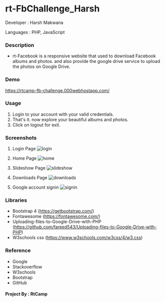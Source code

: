 # rt-FbChallenge_Harsh

Developer : Harsh Makwana

Languages : PHP, JavaScript

### Description
* rt-Facebook is a responsive website that used to download Facebook albums and photos. and also provide the google drive service to upload the photos on Google Drive.   

### Demo
https://rtcamp-fb-challenge.000webhostapp.com/

### Usage
1. Login to your account with your valid credentials.
2. That's it. now explore your beautiful albums and photos. 
3. Click on logout for exit.

### Screenshots
1. Login Page
![login](https://user-images.githubusercontent.com/23061515/44581890-2834b300-a7bd-11e8-9680-6a3ec84e31c5.png)

2. Home Page
![home](https://user-images.githubusercontent.com/23061515/44581891-2834b300-a7bd-11e8-9bd4-130df0765f7f.png)

3. Slideshow Page
![slideshow](https://user-images.githubusercontent.com/23061515/44581892-28cd4980-a7bd-11e8-8939-fcdbed649387.png)

4. Downloads Page
![downloads](https://user-images.githubusercontent.com/23061515/44581893-28cd4980-a7bd-11e8-8db9-f18c63250820.png)

5. Google account signin
![signin](https://user-images.githubusercontent.com/23061515/44581889-279c1c80-a7bd-11e8-8389-de7bbf4b2f4f.png)


### Libraries
* Bootstrap 4 (https://getbootstrap.com/)
* Fontawesome (https://fontawesome.com/)
* Uploading-files-to-Google-Drive-with-PHP (https://github.com/fareed543/Uploading-files-to-Google-Drive-with-PHP)
* W3schools css (https://www.w3schools.com/w3css/4/w3.css)

### Reference
* Google
* Stackoverflow
* W3schools
* Bootstrap
* GitHub

#### Project By : RtCamp
